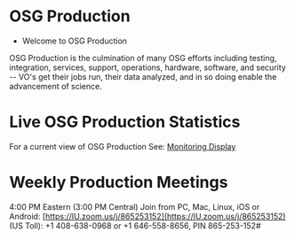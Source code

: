 # OSG Production

- Welcome to OSG Production 

OSG Production is the culmination of many OSG efforts including testing, integration, services, support, operations, hardware, software, and security -- VO's get their jobs run, their data analyzed, and in so doing enable the advancement of science.

# Live OSG Production Statistics

For a current view of OSG Production See: [Monitoring Display](http://display.grid.iu.edu/)

# Weekly Production Meetings

4:00 PM Eastern (3:00 PM Central)
Join from PC, Mac, Linux, iOS or Android: [https://IU.zoom.us/j/865253152](https://IU.zoom.us/j/865253152)
(US Toll): +1 408-638-0968 or +1 646-558-8656, PIN 865-253-152#

